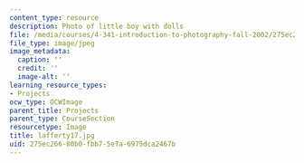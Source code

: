 ```yaml
---
content_type: resource
description: Photo of little boy with dolls
file: /media/courses/4-341-introduction-to-photography-fall-2002/275ec26680b0fbb75e7a6975dca2467b_lafferty17.jpg
file_type: image/jpeg
image_metadata:
  caption: ''
  credit: ''
  image-alt: ''
learning_resource_types:
- Projects
ocw_type: OCWImage
parent_title: Projects
parent_type: CourseSection
resourcetype: Image
title: lafferty17.jpg
uid: 275ec266-80b0-fbb7-5e7a-6975dca2467b
---
```

